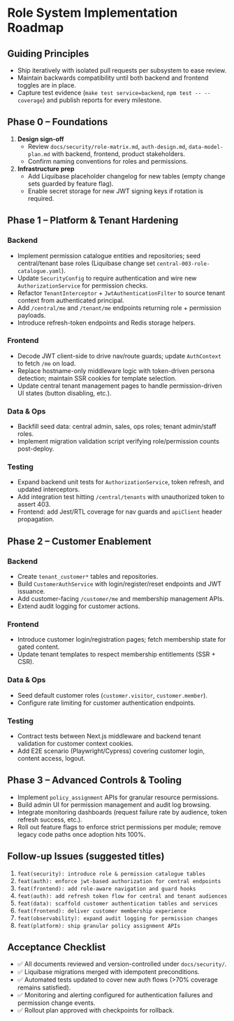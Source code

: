 # Role System Implementation Roadmap

## Guiding Principles
- Ship iteratively with isolated pull requests per subsystem to ease review.
- Maintain backwards compatibility until both backend and frontend toggles are in place.
- Capture test evidence (`make test service=backend`, `npm test -- --coverage`) and publish reports for every milestone.

## Phase 0 – Foundations
1. **Design sign-off**
   - Review `docs/security/role-matrix.md`, `auth-design.md`, `data-model-plan.md` with backend, frontend, product stakeholders.
   - Confirm naming conventions for roles and permissions.
2. **Infrastructure prep**
   - Add Liquibase placeholder changelog for new tables (empty change sets guarded by feature flag).
   - Enable secret storage for new JWT signing keys if rotation is required.

## Phase 1 – Platform & Tenant Hardening
### Backend
- Implement permission catalogue entities and repositories; seed central/tenant base roles (Liquibase change set `central-003-role-catalogue.yaml`).
- Update `SecurityConfig` to require authentication and wire new `AuthorizationService` for permission checks.
- Refactor `TenantInterceptor` + `JwtAuthenticationFilter` to source tenant context from authenticated principal.
- Add `/central/me` and `/tenant/me` endpoints returning role + permission payloads.
- Introduce refresh-token endpoints and Redis storage helpers.

### Frontend
- Decode JWT client-side to drive nav/route guards; update `AuthContext` to fetch `/me` on load.
- Replace hostname-only middleware logic with token-driven persona detection; maintain SSR cookies for template selection.
- Update central tenant management pages to handle permission-driven UI states (button disabling, etc.).

### Data & Ops
- Backfill seed data: central admin, sales, ops roles; tenant admin/staff roles.
- Implement migration validation script verifying role/permission counts post-deploy.

### Testing
- Expand backend unit tests for `AuthorizationService`, token refresh, and updated interceptors.
- Add integration test hitting `/central/tenants` with unauthorized token to assert 403.
- Frontend: add Jest/RTL coverage for nav guards and `apiClient` header propagation.

## Phase 2 – Customer Enablement
### Backend
- Create `tenant_customer*` tables and repositories.
- Build `CustomerAuthService` with login/register/reset endpoints and JWT issuance.
- Add customer-facing `/customer/me` and membership management APIs.
- Extend audit logging for customer actions.

### Frontend
- Introduce customer login/registration pages; fetch membership state for gated content.
- Update tenant templates to respect membership entitlements (SSR + CSR).

### Data & Ops
- Seed default customer roles (`customer.visitor`, `customer.member`).
- Configure rate limiting for customer authentication endpoints.

### Testing
- Contract tests between Next.js middleware and backend tenant validation for customer context cookies.
- Add E2E scenario (Playwright/Cypress) covering customer login, content access, logout.

## Phase 3 – Advanced Controls & Tooling
- Implement `policy_assignment` APIs for granular resource permissions.
- Build admin UI for permission management and audit log browsing.
- Integrate monitoring dashboards (request failure rate by audience, token refresh success, etc.).
- Roll out feature flags to enforce strict permissions per module; remove legacy code paths once adoption hits 100%.

## Follow-up Issues (suggested titles)
1. `feat(security): introduce role & permission catalogue tables`
2. `feat(auth): enforce jwt-based authorization for central endpoints`
3. `feat(frontend): add role-aware navigation and guard hooks`
4. `feat(auth): add refresh token flow for central and tenant audiences`
5. `feat(data): scaffold customer authentication tables and services`
6. `feat(frontend): deliver customer membership experience`
7. `feat(observability): expand audit logging for permission changes`
8. `feat(platform): ship granular policy assignment APIs`

## Acceptance Checklist
- ✅ All documents reviewed and version-controlled under `docs/security/`.
- ✅ Liquibase migrations merged with idempotent preconditions.
- ✅ Automated tests updated to cover new auth flows (>70% coverage remains satisfied).
- ✅ Monitoring and alerting configured for authentication failures and permission change events.
- ✅ Rollout plan approved with checkpoints for rollback.
